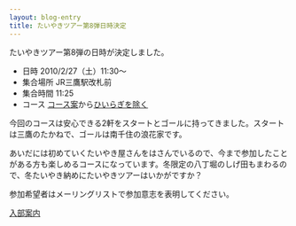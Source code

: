 ```yaml
---
layout: blog-entry
title: たいやきツアー第8弾日時決定
---
```


たいやきツアー第8弾の日時が決定しました。

* 日時
  2010/2/27（土）11:30〜
* 集合場所
  JR三鷹駅改札前
* 集合時間
  11:25
* コース
  [コース案](/qwik/81.html)から[ひいらぎを除く](/qwik/83.html)

今回のコースは安心できる2軒をスタートとゴールに持ってきました。スタートは三鷹のたかねで、ゴールは南千住の浪花家です。

あいだには初めていくたいやき屋さんをはさんでいるので、今まで参加したことがある方も楽しめるコースになっています。冬限定の八丁堀のしげ田もまわるので、冬たいやき納めにたいやきツアーはいかがですか？

参加希望者はメーリングリストで参加意志を表明してください。

[入部案内](http://taiyaki.ru/blogs/how-to-join/)

